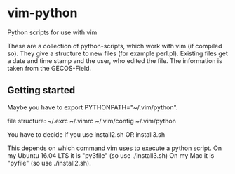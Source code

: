 # vim-python
Python scripts for use with vim

These are a collection of python-scripts, which work with vim (if compiled so).
They give a structure to new files (for example perl.pl). Existing files get a date and time stamp and the user, who edited the file. The information is taken from the GECOS-Field.

## Getting started

Maybe you have to export PYTHONPATH="~/.vim/python".

file structure:
~/.exrc ~/.vimrc ~/.vim/config ~/.vim/python

You have to decide if you use install2.sh OR install3.sh

This depends on which command vim uses to execute a python script.
On my Ubuntu 16.04 LTS it is "py3file" (so use ./install3.sh)
On my Mac it is "pyfile" (so use ./install2.sh).

